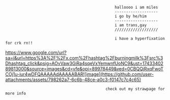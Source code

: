                                                     halloooo i am miles
                                                    -------------------
                                                    i go by he/him
                                                    -------------------
                                                    i am trans,gay
                                                    ///////////////////

                                                    i have a hyperfixation for crk rn!!


                                                    
                                              
                                        









https://www.google.com/url?sa=i&url=https%3A%2F%2Fx.com%2Fhashtag%2Fburningmilk%3Fsrc%3Dhashtag_click&psig=AOvVaw3GiRa4sqeVxYemwnfUoNC9&ust=1743340289813000&source=images&cd=vfe&opi=89978449&ved=0CBQQjRxqFwoTCOj1u-iur4wDFQAAAAAdAAAAABAR![image](https://github.com/user-attachments/assets/798262a7-6c6b-48ce-a0c3-f0147c7c4c65)

          












  










                                                check out my strawpage for more info
